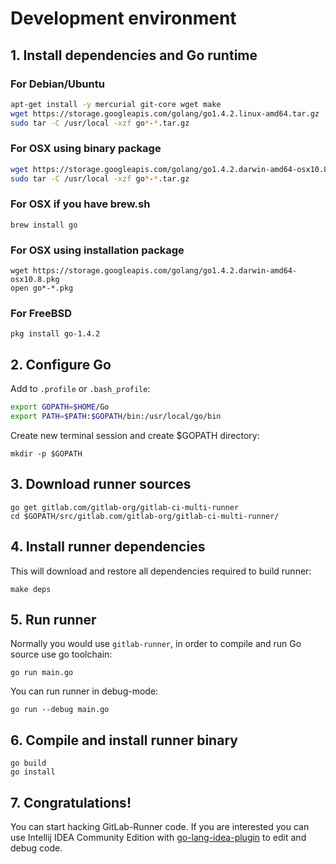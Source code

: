 # Development environment

## 1. Install dependencies and Go runtime

### For Debian/Ubuntu
```bash
apt-get install -y mercurial git-core wget make
wget https://storage.googleapis.com/golang/go1.4.2.linux-amd64.tar.gz
sudo tar -C /usr/local -xzf go*-*.tar.gz
```

### For OSX using binary package
```bash
wget https://storage.googleapis.com/golang/go1.4.2.darwin-amd64-osx10.8.tar.gz
sudo tar -C /usr/local -xzf go*-*.tar.gz
```

### For OSX if you have brew.sh
```
brew install go
```

### For OSX using installation package
```
wget https://storage.googleapis.com/golang/go1.4.2.darwin-amd64-osx10.8.pkg
open go*-*.pkg
```

### For FreeBSD
```
pkg install go-1.4.2
```

## 2. Configure Go

Add to `.profile` or `.bash_profile`:

```bash
export GOPATH=$HOME/Go
export PATH=$PATH:$GOPATH/bin:/usr/local/go/bin
```

Create new terminal session and create $GOPATH directory:

```
mkdir -p $GOPATH
```

## 3. Download runner sources

```
go get gitlab.com/gitlab-org/gitlab-ci-multi-runner
cd $GOPATH/src/gitlab.com/gitlab-org/gitlab-ci-multi-runner/
```

## 4. Install runner dependencies

This will download and restore all dependencies required to build runner:

```
make deps
```

## 5. Run runner

Normally you would use `gitlab-runner`, in order to compile and run Go source use go toolchain:

```
go run main.go
```

You can run runner in debug-mode:

```
go run --debug main.go
```

## 6. Compile and install runner binary

```
go build
go install
```

## 7. Congratulations!

You can start hacking GitLab-Runner code. If you are interested you can use Intellij IDEA Community Edition with [go-lang-idea-plugin](https://github.com/go-lang-plugin-org/go-lang-idea-plugin) to edit and debug code.

